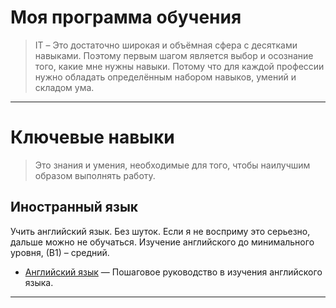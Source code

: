 # Моя программа обучения

> IT – Это достаточно широкая и объёмная сфера с десятками навыками. Поэтому первым шагом является выбор и осознание того, какие мне нужны навыки. Потому что для каждой профессии нужно обладать определённым набором навыков, умений и складом ума.

---

# Ключевые навыки

> Это знания и умения, необходимые для того, чтобы наилучшим образом выполнять работу.

## Иностранный язык

Учить английский язык. Без шуток. Если я не восприму это серьезно, дальше можно не обучаться. Изучение английского до минимального уровня, (В1) – средний.

- [Английский язык](/IT/my-path-to-IT/my-training-program/key-skills/english-language.md) — Пошаговое руководство в изучения английского языка.

---
